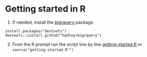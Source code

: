 # Getting started in R

 1. If needed, install the [bigrquery](https://github.com/hadley/bigrquery#authentication) package.
 
```
install.packages("devtools")
devtools::install_github("hadley/bigrquery")
```

 2. From the R prompt run the script line by line [getting-started.R](./getting-started.R) or `source("getting-started.R"")`

